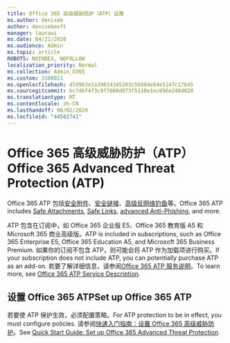 ```yaml
---
title: Office 365 高级威胁防护（ATP）设置
ms.author: deniseb
author: denisebmsft
manager: laurawi
ms.date: 04/21/2020
ms.audience: Admin
ms.topic: article
ROBOTS: NOINDEX, NOFOLLOW
localization_priority: Normal
ms.collection: Admin_O365
ms.custom: 3100021
ms.openlocfilehash: d7d983e1a39034345283c5b084e84e5147c17645
ms.sourcegitcommit: bc7d6f4f3c9f7060d073f5130e1ec856e248d020
ms.translationtype: MT
ms.contentlocale: zh-CN
ms.lasthandoff: 06/02/2020
ms.locfileid: "44502741"
---
```

# <a name="office-365-advanced-threat-protection-atp"></a><span data-ttu-id="f6867-102">Office 365 高级威胁防护（ATP）</span><span class="sxs-lookup"><span data-stu-id="f6867-102">Office 365 Advanced Threat Protection (ATP)</span></span>

<span data-ttu-id="f6867-103">Office 365 ATP 包括[安全附件](https://docs.microsoft.com/microsoft-365/security/office-365-security/atp-safe-attachments)、[安全链接](https://docs.microsoft.com/microsoft-365/security/office-365-security/atp-safe-links)、[高级反网络钓鱼](https://docs.microsoft.com/microsoft-365/security/office-365-security/atp-anti-phishing)等。</span><span class="sxs-lookup"><span data-stu-id="f6867-103">Office 365 ATP includes [Safe Attachments](https://docs.microsoft.com/microsoft-365/security/office-365-security/atp-safe-attachments), [Safe Links](https://docs.microsoft.com/microsoft-365/security/office-365-security/atp-safe-links), [advanced Anti-Phishing](https://docs.microsoft.com/microsoft-365/security/office-365-security/atp-anti-phishing), and more.</span></span> 

<span data-ttu-id="f6867-104">ATP 包含在订阅中，如 Office 365 企业版 E5、Office 365 教育版 A5 和 Microsoft 365 商业高级版。</span><span class="sxs-lookup"><span data-stu-id="f6867-104">ATP is included in subscriptions, such as Office 365 Enterprise E5, Office 365 Education A5, and Microsoft 365 Business Premium.</span></span> <span data-ttu-id="f6867-105">如果你的订阅不包含 ATP，则可能会将 ATP 作为加载项进行购买。</span><span class="sxs-lookup"><span data-stu-id="f6867-105">If your subscription does not include ATP, you can potentially purchase ATP as an add-on.</span></span> <span data-ttu-id="f6867-106">若要了解详细信息，请参阅[Office 365 ATP 服务说明](https://docs.microsoft.com/office365/servicedescriptions/office-365-advanced-threat-protection-service-description)。</span><span class="sxs-lookup"><span data-stu-id="f6867-106">To learn more, see [Office 365 ATP Service Description](https://docs.microsoft.com/office365/servicedescriptions/office-365-advanced-threat-protection-service-description).</span></span>

## <a name="set-up-office-365-atp"></a><span data-ttu-id="f6867-107">设置 Office 365 ATP</span><span class="sxs-lookup"><span data-stu-id="f6867-107">Set up Office 365 ATP</span></span>

<span data-ttu-id="f6867-108">若要使 ATP 保护生效，必须配置策略。</span><span class="sxs-lookup"><span data-stu-id="f6867-108">For ATP protection to be in effect, you must configure policies.</span></span> <span data-ttu-id="f6867-109">请参阅[快速入门指南：设置 Office 365 高级威胁防护](https://docs.microsoft.com/office365/securitycompliance/checklist-atp-setup)。</span><span class="sxs-lookup"><span data-stu-id="f6867-109">See [Quick Start Guide: Set up Office 365 Advanced Threat Protection](https://docs.microsoft.com/office365/securitycompliance/checklist-atp-setup).</span></span>


